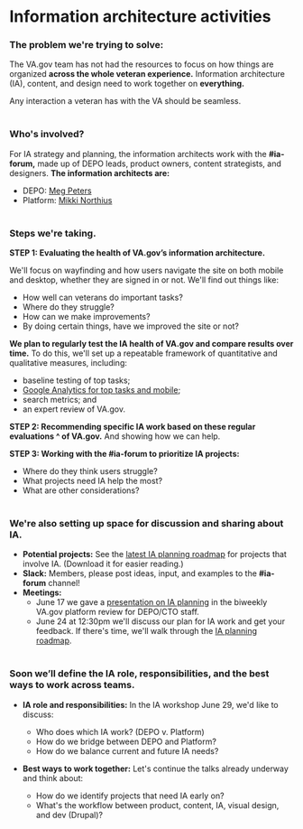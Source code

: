 # Information architecture activities 

### The problem we're trying to solve:
The VA.gov team has not had the resources to focus on how things are organized **across the whole veteran experience.** Information architecture (IA), content, and design need to work together on **everything.** 

Any interaction a veteran has with the VA should be seamless.
<br></br>
### Who's involved?
For IA strategy and planning, the information architects work with the **#ia-forum,** made up of DEPO leads, product owners, content strategists, and designers. **The information architects are:**
* DEPO: [Meg Peters](https://github.com/mpeterz)
* Platform: [Mikki Northius](https://github.com/mnorthuis)
<br></br>
### Steps we're taking.

**STEP 1: 
Evaluating the health of VA.gov’s information architecture.** 

We'll focus on wayfinding and how users navigate the site on both mobile and desktop, whether they are signed in or not. We'll find out things like:
  * How well can veterans do important tasks?
  * Where do they struggle? 
  * How can we make improvements? 
  * By doing certain things, have we improved the site or not? 

**We plan to regularly test the IA health of VA.gov and compare results over time.** To do this, we'll set up a repeatable framework of quantitative and qualitative measures, including: 
  * baseline testing of top tasks;
  * [Google Analytics for top tasks and mobile](https://github.com/department-of-veterans-affairs/va.gov-team/blob/master/products/global/IA-strategy%2Bplanning/analytics/top-task-analytics.md); 
  * search metrics; and
  * an expert review of VA.gov.

**STEP 2: 
Recommending specific IA work based on these regular evaluations ^ of VA.gov.**
And showing how we can help.

**STEP 3: 
Working with the #ia-forum to prioritize IA projects:**
  * Where do they think users struggle?
  * What projects need IA help the most?
  * What are other considerations? 
<br></br>
### We're also setting up space for discussion and sharing about IA.

* **Potential projects:** See the [latest IA planning roadmap](https://github.com/department-of-veterans-affairs/va.gov-team/blob/master/products/global/IA-strategy%2Bplanning/IA-planning-roadmap.pdf) for projects that involve IA. (Download it for easier reading.)
* **Slack:** Members, please post ideas, input, and examples to the **#ia-forum** channel!
* **Meetings:** 
  * June 17 we gave a [presentation on IA planning](https://github.com/department-of-veterans-affairs/va.gov-team/blob/master/products/global/IA-strategy%2Bplanning/IA-at-VA-v2.pptx) in the biweekly VA.gov platform review for DEPO/CTO staff. 
  * June 24 at 12:30pm we'll discuss our plan for IA work and get your feedback. If there's time, we'll walk through the [IA planning roadmap](https://github.com/department-of-veterans-affairs/va.gov-team/blob/master/products/global/IA-strategy%2Bplanning/IA-planning-roadmap.pdf). 
<br></br>
### Soon we’ll define the IA role, responsibilities, and the best ways to work across teams.

* **IA role and responsibilities:** In the IA workshop June 29, we'd like to discuss:
  * Who does which IA work? (DEPO v. Platform)
  * How do we bridge between DEPO and Platform?
  * How do we balance current and future IA needs?
  
* **Best ways to work together:** Let's continue the talks already underway and think about:
  * How do we identify projects that need IA early on?
  * What's the workflow between product, content, IA, visual design, and dev (Drupal)? 


